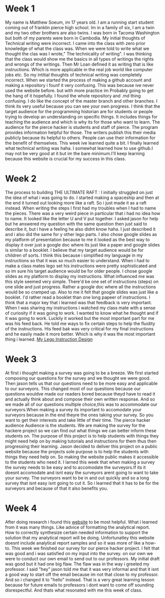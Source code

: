 # Week 1
My name is Matthew Soeum, im 17 years old. I am a running start student coming out of franklin pierce high school. Im in a family of six, I am a twin and my two other brothers are also twins. I was born in Tacoma Washington but both of my parents were born in Cambodia.
My initial thoughts of Technical writing were incorrect. I came into the class with zero prior knowledge of what the class was. When we were told to write what we thought the clas was I wrote," The technicality of writing". I was thinking that the class would show me the basics in all types of writings the rights and wrongs of the writings. Then Mr Loan defined it as writing that is like instructions. Which is more applicable in the real job world like computer jobs etc. So my intitial thoughts of technical writing was completely incorrect.
When we started the process of making a github account and making a repository i founf it very confusing. This was because ive never used the website before. but with more practice im Probably going to get the hang of it hopefully. I found the whole repository and .md thing confusing. I do like the concept of the master branch and other branches. I think its very useful because you can see your own progress.
I think that the target audience for the programming historian are for students or people trying to develop an understanding on specific things. It includes things for teaching the audience and which is why its for those who want to learn. The audience for the pierce hacker is students and staff of pierce. The program provides information helpful for those. The writers publish this their media publicly because its helpful to others. People can use their information for the benefit of themselves. 
This week ive learned quite a bit. I finally learned what technical writing was haha. I somewhat learned how to use github.I may not be very good at it but im the bare minimum.I'll keep learning because this website is crucial for my success in this class.


# Week 2
The process to building THE ULTIMATE RAFT : I initially struggled on just the idea of what i was going to do. I started making a spaceship and then at the end it turned out looking more like a raft. So i just made it as a raft instead. When writing the steps I first had my troubles when I had to name the pieces. There was a very weird piece in particular that i had no idea how to name. It looked like the letter U and V put together. I asked jason for help but he answered my question with the same question then just said to describe it, but i have a feeling he also didnt know haha. I just described it and i also did the same for y other lego parts. I also chose google slides as my platform of presentation because to me it looked as the best way to display it over just a google doc where its just like a paper and google slides is similar to a booklet.
I believe that my target audience would be for children of sorts. I think this because i simplified my language in my instructions so that it was so much easier to understand. When i had to make a class mates lego set his instructions were pretty sophisticated and so im sure his target audience would be for older people.
I chose google slides as my platform to display my instructions. What influenced me was this style seemed very simple. There'd be one set of instructions (steps) on one slide and just progress. Rather a google doc where all the instructions would be so cramped up. Also to me it felt that google slides was just like a booklet. I'd rather read a booklet than one long papeer of instructions.
I think that a major key that i learned was that feedback is very important. When I was sharing my instructions i watched my class mate with a sense of curiosity if it was going to work. I wanted to know what he thought and if it was going to work. Luckily it worked but the most important part for me was his feed back. He told me ways to fix certain steps to help the fluidity of the instructions. His feed bak was very critical for my final instructions and he easily made it more better. Which is why it was the most important thing i learned.
 [My Lego Instruction Design](https://docs.google.com/presentation/d/11VEJQFhLEwrzDc-B-_1YVolafslyk7m79OdTO1VKZWg/edit?usp=sharing)


# Week 3
At first i thought making a survey was going to be a breeze. We first started composing our questions for the survey and we thought we were good. Then jason tells us that our questions need to be more easy and applicable to our surveyors. This changed most of our questions because our questions wouldve made our readers bored because theyd have to read it and actually think about and compose their own written response. And so we made all of our questions multiple choice,this was to accommodate our surveyors.When making a survey its important to accomodate your surveyors because in the end theyre the ones taking your survey. So you want to get their interests and take little of their time.
The pierce hacker audience Audience is the students. We are making the survey for the hackere project so we can find out what things we can better inform these students on. The purpose of this project is to help students with things they might need help on by making tutorials and instructions for them thus then progressing their learning. Jason decided to deliver this project on a public website because the projects sole purpose is to help the students with things they need help on. So making the website public makes it accessible to the students who need it.
I larned this week that when making a survey the survey needs to be easy and to accomodate the surveyors.If its it doesnt accomodate and isnt easy the surveyors arent going to want to take your survey. The surveyors want to be in and out quickly and so a long survey that isnt easy isnt going to cut it. So i learned that it has to be for the surveyors and because of that it also benefits you.

# Week 4
 After doing research i found this [website](https://penandthepad.com/write-analytical-report-5142708.html) to be most helpful. What i learned from it was many things. Like advice of formatting the analytical report. How to correctly synthesize certain needed information to support the solution that my analytical report will be doing. Unfortunatley this website doesnt include analytical report samples and so it was more of like a how-to. 
 This week we finished our survey for our pierce hacker project. I felt that was good and i was satisfied on my input into the survey. on our own we were to conduct our own email to send out to our professors. My initial draft was good but it had one big flaw. The flaw was in the way i greeted my professor. I said "hey" jason told me that it was very informal and that it isnt a good way to start off the email because im not that close to my professor. And so i changed it to "hello" instead. That is a very great learning lesson because for future emails to professors i dont want to come off sounding disrespectful. And thats what resonated with me this week of class.
